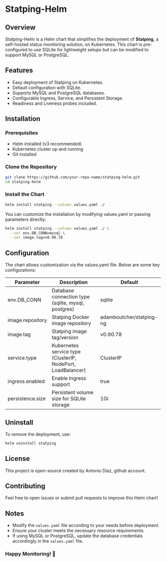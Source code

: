 # Statping-Helm

## Overview
Statping-Helm is a Helm chart that simplifies the deployment of **Statping**, a self-hosted status monitoring solution, on Kubernetes. This chart is pre-configured to use SQLite for lightweight setups but can be modified to support MySQL or PostgreSQL.

## Features
- Easy deployment of Statping on Kubernetes.
- Default configuration with SQLite.
- Supports MySQL and PostgreSQL databases.
- Configurable Ingress, Service, and Persistent Storage.
- Readiness and Liveness probes included.

## Installation

### Prerequisites
- Helm installed (v3 recommended)
- Kubernetes cluster up and running
- Git installed

### Clone the Repository
```sh
git clone https://github.com/your-repo-name/statping-helm.git
cd statping-helm
```

### Install the Chart
```sh
helm install statping --values values.yaml ./
```

You can customize the installation by modifying values.yaml or passing parameters directly:
```sh
helm install statping --values values.yaml ./ \
  --set env.DB_CONN=mysql \
  --set image.tag=v0.90.78
```

## Configuration

The chart allows customization via the values.yaml file. Below are some key configurations:

| Parameter            | Description                                                    | Default               |
|----------------------|----------------------------------------------------------------|-----------------------|
| env.DB_CONN          | Database connection type (sqlite, mysql, postgres)            | sqlite                |
| image.repository     | Statping Docker image repository                               | adamboutcher/statping-ng |
| image.tag            | Statping image tag/version                                     | v0.90.78              |
| service.type         | Kubernetes service type (ClusterIP, NodePort, LoadBalancer)    | ClusterIP             |
| ingress.enabled      | Enable Ingress support                                         | true                  |
| persistence.size     | Persistent volume size for SQLite storage                      | 1Gi                   |

## Uninstall

To remove the deployment, use:

``` sh
helm uninstall statping
```

## License

This project is open-source created by Antonio Diaz, github account.

## Contributing

Feel free to open issues or submit pull requests to improve this Helm chart!

## Notes

- Modify the `values.yaml` file according to your needs before deployment.
- Ensure your cluster meets the necessary resource requirements.
- If using MySQL or PostgreSQL, update the database credentials accordingly in the `values.yaml` file.

### Happy Monitoring! 🚀
